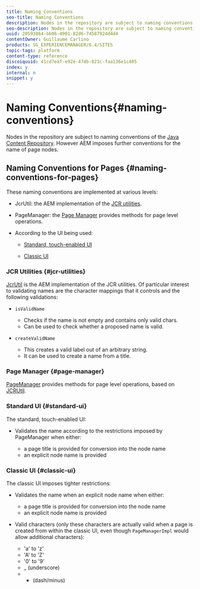```yaml
---
title: Naming Conventions
seo-title: Naming Conventions
description: Nodes in the repository are subject to naming conventions of the Java Content Repository
seo-description: Nodes in the repository are subject to naming conventions of the Java Content Repository
uuid: 20593864-bb0b-4901-82d6-74587924d4d4
contentOwner: Guillaume Carlino
products: SG_EXPERIENCEMANAGER/6.4/SITES
topic-tags: platform
content-type: reference
discoiquuid: 41cd7eaf-e92e-47db-821c-faa136e1c485
index: y
internal: n
snippet: y
---
```


# Naming Conventions{#naming-conventions}

<!--
Comment Type: remark
Last Modified By: Alison Heimoz (aheimoz)
Last Modified Date: 2017-11-30T05:25:10.680-0500
<p>do we need info for assets - and if so is this the appropriate location (and if not, where is)?</p>
-->

Nodes in the repository are subject to naming conventions of the [Java Content Repository](../../../sites/developing/using/the-basics.md#javacontentrepository). However AEM imposes further conventions for the name of page nodes.

## Naming Conventions for Pages {#naming-conventions-for-pages}

These naming conventions are implemented at various levels:

* JcrUtil: the AEM implementation of the [JCR utilities](#jcrutilities).
* PageManager: the [Page Manager](#pagemanager) provides methods for page level operations.
* According to the UI being used:

    * [Standard, touch-enabled UI](#standardui)  
    
    * [Classic UI](#classicui)

### JCR Utilities {#jcr-utilities}

[JcrUtil](/sites/developing/using/reference-materials/javadoc/index.html?com/day/cq/commons/jcr/JcrUtil) is the AEM implementation of the JCR utilities. Of particular interest to validating names are the character mappings that it controls and the following validations:

* `isValidName`

    * Checks if the name is not empty and contains only valid chars.
    * Can be used to check whether a proposed name is valid.

* `createValidName`

    * This creates a valid label out of an arbitrary string.  
    * It can be used to create a name from a title.

### Page Manager {#page-manager}

[PageManager](/sites/developing/using/reference-materials/javadoc/com/day/cq/wcm/api/PageManager) provides methods for page level operations, based on [JCRUtil](#jcrutilities).

### Standard UI {#standard-ui}

<!--
Comment Type: remark
Last Modified By: Alison Heimoz (aheimoz)
Last Modified Date: 2017-11-30T05:25:10.808-0500
<p>Rofe&gt;&gt;&gt; I would really _not_ mention the ampersand here, because the UI will run havoc if it is being used. Imho allowing this character (of all other special characters) is a bug that needs to be fixed rather than documented.</p>
<p>"The touch-optimized UI allows the use of ampersand ( & ) in a node name. However pages with ampersand in the name cannot be edited (in neither touch-optimized nor classic)."</p>
-->

The standard, touch-enabled UI:

* Validates the name according to the restrictions imposed by PageManager when either:

    * a page title is provided for conversion into the node name
    * an explicit node name is provided

### Classic UI {#classic-ui}

<!--
Comment Type: remark
Last Modified By: Alison Heimoz (aheimoz)
Last Modified Date: 2017-11-30T05:25:10.849-0500
<p>just to check what is meant by "dash/minus":</p>
<ul>
<li>all dashes and hyphen characters</li>
<li>dash and the hyphen-minus char</li>
<li>or just the hyphen-minus char (instead of dash-minus)</li>
<li>http://www.fileformat.info/info/unicode/char/2d/index.htm</li>
<li>http://www.fileformat.info/info/unicode/char/search.htm?q=dash&preview=entity</li>
<li>http://www.fileformat.info/info/unicode/char/search.htm?q=minus&preview=entity</li>
</ul>
-->

The classic UI imposes tighter restrictions:

* Validates the name when an explicit node name when either:

    * a page title is provided for conversion into the node name
    * an explicit node name is provided

* Valid characters (only these characters are actually valid when a page is created from within the classic UI, even though `PageManagerImpl` would allow additional characters):

    * 'a' to 'z'
    * 'A' to 'Z'
    * '0' to '9'
    * _ (underscore)
    * - (dash/minus)

<!--
Comment Type: draft

<h3>Naming Conventions for Assets</h3>
-->

<!--
Comment Type: remark
Last Modified By: Alison Heimoz (aheimoz)
Last Modified Date: 2017-11-30T05:25:10.891-0500
<p>apparently the rules are much more open for assets - need confirmation of what - or a link</p>
<p>Rofe&gt;&gt;&gt; Asset names allow all sorts of special characters, except characters forbidden by JCR name standard</p>
-->

